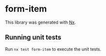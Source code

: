 # form-item

This library was generated with [Nx](https://nx.dev).

## Running unit tests

Run `nx test form-item` to execute the unit tests.
